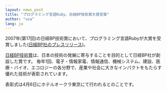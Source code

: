 ```yaml
---
layout: news_post
title: "プログラミング言語Ruby、日経BP技術賞大賞受賞"
author: "usa"
lang: ja
---
```


2007年(第17回)の日経BP技術賞において、プログラミング言語Rubyが大賞を受賞しました([日経BP社のプレスリリース][1])。

[日経BP技術賞][2]は、日本の技術の発展に寄与することを目的として日経BP社が創設した賞です。
毎年1回、電子・情報家電、情報通信、機械システム、建設、医療・バイオ、エコロジーの各分野で、産業や社会に大きなインパクトをもたらす優れた技術が表彰されています。

表彰式は4月6日にホテルオークラ東京にて行われるとのことです。



[1]: http://corporate.nikkeibp.co.jp/information/newsrelease/newsrelease20070316.html
[2]: http://innovation.nikkeibp.co.jp/nbpta/index.html

